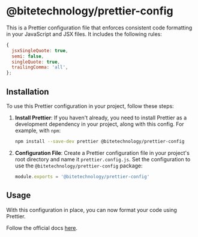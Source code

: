 # @bitetechnology/prettier-config

This is a Prettier configuration file that enforces consistent code formatting in your JavaScript and JSX files. It includes the following rules:

```js
{
  jsxSingleQuote: true,
  semi: false,
  singleQuote: true,
  trailingComma: 'all',
};
```

## Installation

To use this Prettier configuration in your project, follow these steps:

1. **Install Prettier**: If you haven't already, you need to install Prettier as a development dependency in your project, along with this config. For example, with `npm`:

   ```bash
   npm install --save-dev prettier @bitetechnology/prettier-config
   ```

2. **Configuration File**: Create a Prettier configuration file in your project's root directory and name it `prettier.config.js`. Set the configuration to use the `@bitetechnology/prettier-config` package:

   ```js
   module.exports = '@bitetechnology/prettier-config'
   ```

## Usage

With this configuration in place, you can now format your code using Prettier.

Follow the official docs [here](https://prettier.io/docs/en/).
